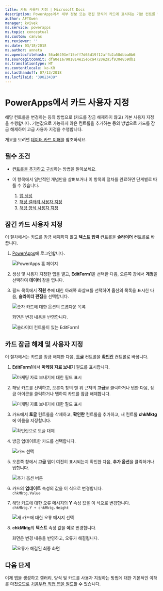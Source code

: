 ```yaml
---
title: 카드 사용자 지정 | Microsoft Docs
description: PowerApps에서 세부 정보 또는 편집 양식의 카드에 표시되는 기본 컨트롤 변경
author: AFTOwen
manager: kvivek
ms.service: powerapps
ms.topic: conceptual
ms.custom: canvas
ms.reviewer: ''
ms.date: 03/18/2018
ms.author: anneta
ms.openlocfilehash: 56a46493ef15eff7d65d19f12affb2a58dbba0b6
ms.sourcegitcommit: dfa0e1a7981814e15e6ca4720e2a5f930e859db1
ms.translationtype: HT
ms.contentlocale: ko-KR
ms.lasthandoff: 07/13/2018
ms.locfileid: "39023439"
---
```

# <a name="customize-a-card-in-powerapps"></a>PowerApps에서 카드 사용자 지정
해당 컨트롤을 변경하는 등의 방법으로 (카드를 잠금 해제하지 않고) 기본 사용자 지정 을 수행합니다. 기본값으로 가능하지 않은 컨트롤을 추가하는 등의 방법으로 카드를 잠금 해제하여 고급 사용자 지정을 수행합니다.

개요를 보려면 [데이터 카드 이해](working-with-cards.md)를 참조하세요.

## <a name="prerequisites"></a>필수 조건

* [컨트롤을 추가하고 구성](add-configure-controls.md)하는 방법을 알아보세요.
* 이 항목에서 일반적인 개념만을 살펴보거나 이 항목의 절차를 완료하면 단계별로 따를 수 있습니다.

  1. [앱 생성](data-platform-create-app.md)
  2. [해당 갤러리 사용자 지정](customize-layout-sharepoint.md)
  3. [해당 양식 사용자 지정](customize-forms-sharepoint.md)

## <a name="customize-a-locked-card"></a>잠긴 카드 사용자 지정
이 절차에서는 카드를 잠금 해제하지 않고 **[텍스트 입력](controls/control-text-input.md)** 컨트롤을 **[슬라이더](controls/control-slider.md)** 컨트롤로 바꿉니다.

1. [PowerApps](http://web.powerapps.com)에 로그인합니다.

    ![PowerApps 홈 페이지](./media/customize-card/sign-in.png)

1. 생성 및 사용자 지정한 앱을 열고, **EditForm1**을 선택한 다음, 오른쪽 창에서 **계정**을 선택하여 **데이터** 창을 엽니다.

1. 필드 목록에서 **직원 수**에 대한 아래쪽 화살표를 선택하여 옵션의 목록을 표시한 다음, **슬라이더 편집**을 선택합니다.

    ![숫자 카드에 대한 옵션의 드롭다운 목록](./media/customize-card/card-selector.png)

    화면은 변경 내용을 반영합니다.

    ![슬라이더 컨트롤이 있는 EditForm1](./media/customize-card/add-slider.png)

## <a name="unlock-and-customize-a-card"></a>카드 잠금 해제 및 사용자 지정
이 절차에서는 카드를 잠금 해제한 다음, **[토글](controls/control-toggle.md)** 컨트롤을 **[확인란](controls/control-check-box.md)** 컨트롤로 바꿉니다.

1. **EditForm1**에서 **마케팅 자료 보내기** 필드를 표시합니다.

    ![마케팅 자료 보내기에 대한 필드 표시](./media/customize-card/show-field.png)

2. 해당 카드를 선택하고, 오른쪽 창의 맨 위 근처의 **고급**을 클릭하거나 탭한 다음, 잠금 아이콘을 클릭하거나 탭하여 카드를 잠금 해제합니다.

    ![마케팅 자료 보내기에 대한 필드 표시](./media/customize-card/unlock-card.png)

1. 카드에서 **토글** 컨트롤을 삭제하고, **확인란** 컨트롤을 추가하고, 새 컨트롤 **chkMktg**에 이름을 지정합니다.

    ![확인란으로 토글 대체](./media/customize-card/add-checkbox.png)

1. 방금 업데이트한 카드를 선택합니다.

    ![카드 선택](./media/customize-card/select-card.png)

1. 오른쪽 창에서 **고급** 탭이 여전히 표시되는지 확인한 다음, **추가 옵션**을 클릭하거나 탭합니다.

    ![추가 옵션 버튼](./media/customize-card/more-options.png)

1. 카드의 **업데이트** 속성의 값을 이 식으로 변경합니다.
<br>`chkMktg.Value`

1. 해당 카드에 대한 오류 메시지의 **Y** 속성 값을 이 식으로 변경합니다.<br>
`chkMktg.Y + chkMktg.Height`

    ![새 카드에 대한 오류 메시지 선택](./media/customize-card/select-error.png)

1. **chkMktg**의 **텍스트** 속성 값을 **예**로 변경합니다.

    화면은 변경 내용을 반영하고, 오류가 해결됩니다.

    ![오류가 해결된 최종 화면](./media/customize-card/final-screen.png)

## <a name="next-steps"></a>다음 단계
이제 앱을 생성하고 갤러리, 양식 및 카드를 사용자 지정하는 방법에 대한 기본적인 이해를 마쳤으므로 [처음부터 직접 앱을 빌드](data-platform-create-app-scratch.md)할 수 있습니다.
